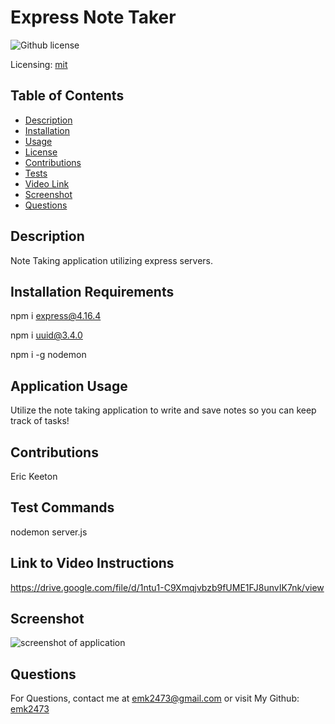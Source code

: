 # Express Note Taker

![Github license](https://img.shields.io/badge/mit-blue.svg)

Licensing: [mit](https://choosealicense.com/licenses/mit/)

## Table of Contents

- [Description](#description)
- [Installation](#installation-requirements)
- [Usage](#application-usage)
- [License](#licensing-information)
- [Contributions](#contributions)
- [Tests](#tests-commands)
- [Video Link](#link-to-video-instructions)
- [Screenshot](#screenshot)
- [Questions](#questions)

## Description

Note Taking application utilizing express servers.

## Installation Requirements

npm i express@4.16.4

npm i uuid@3.4.0

npm i -g nodemon

## Application Usage

Utilize the note taking application to write and save notes so you can keep track of tasks!

## Contributions

Eric Keeton

## Test Commands

nodemon server.js

## Link to Video Instructions

https://drive.google.com/file/d/1ntu1-C9Xmqjvbzb9fUME1FJ8unvIK7nk/view

## Screenshot

![screenshot of application](n/a)

## Questions

For Questions, contact me at emk2473@gmail.com or visit My Github: [emk2473](https://github.com/emk2473)
